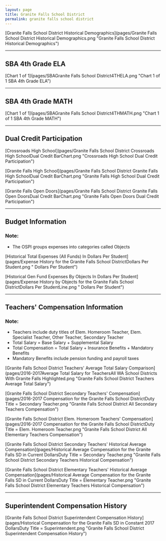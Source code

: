```yaml
---
layout: page
title: Granite Falls School District
permalink: granite falls school district
---
```



[Granite Falls School District Historical Demographics](pages/Granite Falls School District Historical Demographics.png "Granite Falls School District Historical Demographics")

___

## SBA 4th Grade ELA

[Chart 1 of 1](pages/SBAGranite Falls School District4THELA.png "Chart 1 of 1 SBA 4th Grade ELA")


___

## SBA 4th Grade MATH

[Chart 1 of 1](pages/SBAGranite Falls School District4THMATH.png "Chart 1 of 1 SBA 4th Grade MATH")


___

## Dual Credit Participation

[Crossroads High School](pages/Granite Falls School District Crossroads High SchoolDual Credit BarChart.png "Crossroads High School Dual Credit Participation")

[Granite Falls High School](pages/Granite Falls School District Granite Falls High SchoolDual Credit BarChart.png "Granite Falls High School Dual Credit Participation")

[Granite Falls Open Doors](pages/Granite Falls School District Granite Falls Open DoorsDual Credit BarChart.png "Granite Falls Open Doors Dual Credit Participation")


___

## Budget Information
### Note:
- The OSPI groups expenses into categories called Objects

[Historical Total Expenses (All Funds) In Dollars Per Student](pages/Expense History for the Granite Falls School DistrictDollars Per Student.png " Dollars Per Student")

[Historical Gen Fund Expenses By Objects In Dollars Per Student](pages/Expense History by Objects for the Granite Falls School DistrictDollars Per StudentLine.png " Dollars Per Student")


___

## Teachers' Compensation Information
### Note:
- Teachers include duty titles of Elem. Homeroom Teacher, Elem. Specialist Teacher, Other Teacher, Secondary Teacher
- Total Salary = Base Salary + Supplemental Salary
- Total Compensation = Total Salary + Insurance Benefits + Mandatory Benefits
- Mandatory Benefits include pension funding and payroll taxes

[Granite Falls School District Teachers' Average Total Salary Comparison](pages/2016-2017Average Total Salary for TeachersAll WA School Districts With Granite Falls Highlighted.png "Granite Falls School District Teachers Average Total Salary")

[Granite Falls School District Secondary Teachers' Compensation](pages/2016-2017 Compensation for the Granite Falls School DistrictDuty Title = Secondary Teacher.png "Granite Falls School District All Secondary Teachers Compensation")

[Granite Falls School District Elem. Homeroom Teachers' Compensation](pages/2016-2017 Compensation for the Granite Falls School DistrictDuty Title = Elem. Homeroom Teacher.png "Granite Falls School District All Elementary Teachers Compensation")

[Granite Falls School District Secondary Teachers' Historical Average Compensation](pages/Historical Average Compensation for the Granite Falls SD in Current DollarsDuty Title = Secondary Teacher.png "Granite Falls School District Secondary Teachers Historical Compensation")

[Granite Falls School District Elementary Teachers' Historical Average Compensation](pages/Historical Average Compensation for the Granite Falls SD in Current DollarsDuty Title = Elementary Teacher.png "Granite Falls School District Elementary Teachers Historical Compensation")


___

## Superintendent Compensation History

[Granite Falls School District Superintendent Compensation History](pages/Historical Compensation for the Granite Falls SD in Constant 2017 DollarsDuty Title = Superintendent.png "Granite Falls School District Superintendent Compensation History")

